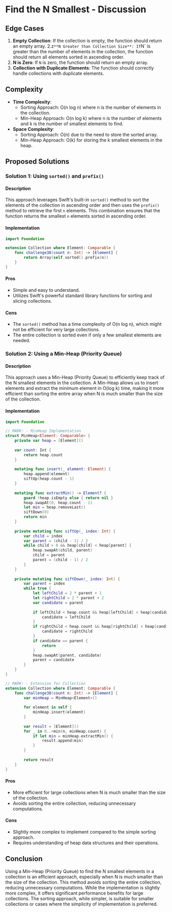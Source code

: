 # Find the N Smallest - Discussion

## Edge Cases
1. **Empty Collection**: If the collection is empty, the function should return an empty array.
2.z` **N Greater than Collection Size**: If `N` is greater than the number of elements in the collection, the function should return all elements sorted in ascending order.
3. **N is Zero**: If `N` is zero, the function should return an empty array.
4. **Collection with Duplicate Elements**: The function should correctly handle collections with duplicate elements.

## Complexity
- **Time Complexity**:
  - Sorting Approach: O(n log n) where n is the number of elements in the collection.
  - Min-Heap Approach: O(n log k) where n is the number of elements and k is the number of smallest elements to find.
- **Space Complexity**:
  - Sorting Approach: O(n) due to the need to store the sorted array.
  - Min-Heap Approach: O(k) for storing the k smallest elements in the heap.

## Proposed Solutions

### Solution 1: Using `sorted()` and `prefix()`

#### Description
This approach leverages Swift's built-in `sorted()` method to sort the elements of the collection in ascending order and then uses the `prefix()` method to retrieve the first `n` elements. This combination ensures that the function returns the smallest `n` elements sorted in ascending order.

#### Implementation

```swift
import Foundation

extension Collection where Element: Comparable {
    func challenge38(count n: Int) -> [Element] {
        return Array(self.sorted().prefix(n))
    }
}
```

#### Pros
- Simple and easy to understand.
- Utilizes Swift's powerful standard library functions for sorting and slicing collections.

#### Cons
- The `sorted()` method has a time complexity of O(n log n), which might not be efficient for very large collections.
- The entire collection is sorted even if only a few smallest elements are needed.

### Solution 2: Using a Min-Heap (Priority Queue)

#### Description
This approach uses a Min-Heap (Priority Queue) to efficiently keep track of the N smallest elements in the collection. A Min-Heap allows us to insert elements and extract the minimum element in O(log k) time, making it more efficient than sorting the entire array when N is much smaller than the size of the collection.

#### Implementation

```swift
import Foundation

// MARK: - MinHeap Implementation
struct MinHeap<Element: Comparable> {
    private var heap = [Element]()
    
    var count: Int {
        return heap.count
    }
    
    mutating func insert(_ element: Element) {
        heap.append(element)
        siftUp(heap.count - 1)
    }
    
    mutating func extractMin() -> Element? {
        guard !heap.isEmpty else { return nil }
        heap.swapAt(0, heap.count - 1)
        let min = heap.removeLast()
        siftDown(0)
        return min
    }
    
    private mutating func siftUp(_ index: Int) {
        var child = index
        var parent = (child - 1) / 2
        while child > 0 && heap[child] < heap[parent] {
            heap.swapAt(child, parent)
            child = parent
            parent = (child - 1) / 2
        }
    }
    
    private mutating func siftDown(_ index: Int) {
        var parent = index
        while true {
            let leftChild = 2 * parent + 1
            let rightChild = 2 * parent + 2
            var candidate = parent
            
            if leftChild < heap.count && heap[leftChild] < heap[candidate] {
                candidate = leftChild
            }
            if rightChild < heap.count && heap[rightChild] < heap[candidate] {
                candidate = rightChild
            }
            if candidate == parent {
                return
            }
            heap.swapAt(parent, candidate)
            parent = candidate
        }
    }
}

// MARK: - Extension for Collection
extension Collection where Element: Comparable {
    func challenge38(count n: Int) -> [Element] {
        var minHeap = MinHeap<Element>()
        
        for element in self {
            minHeap.insert(element)
        }
        
        var result = [Element]()
        for _ in 0..<min(n, minHeap.count) {
            if let min = minHeap.extractMin() {
                result.append(min)
            }
        }
        
        return result
    }
}
```

#### Pros
- More efficient for large collections when N is much smaller than the size of the collection.
- Avoids sorting the entire collection, reducing unnecessary computations.

#### Cons
- Slightly more complex to implement compared to the simple sorting approach.
- Requires understanding of heap data structures and their operations.

## Conclusion
Using a Min-Heap (Priority Queue) to find the N smallest elements in a collection is an efficient approach, especially when N is much smaller than the size of the collection. This method avoids sorting the entire collection, reducing unnecessary computations. While the implementation is slightly more complex, it offers significant performance benefits for large collections. The sorting approach, while simpler, is suitable for smaller collections or cases where the simplicity of implementation is preferred.
